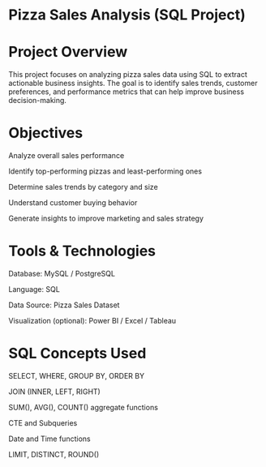 # Pizza Sales Analysis (SQL Project)
# Project Overview

This project focuses on analyzing pizza sales data using SQL to extract actionable business insights. The goal is to identify sales trends, customer preferences, and performance metrics that can help improve business decision-making.

# Objectives

Analyze overall sales performance

Identify top-performing pizzas and least-performing ones

Determine sales trends by category and size

Understand customer buying behavior

Generate insights to improve marketing and sales strategy

# Tools & Technologies

Database: MySQL / PostgreSQL

Language: SQL

Data Source: Pizza Sales Dataset

Visualization (optional): Power BI / Excel / Tableau

# SQL Concepts Used

SELECT, WHERE, GROUP BY, ORDER BY

JOIN (INNER, LEFT, RIGHT)

SUM(), AVG(), COUNT() aggregate functions

CTE and Subqueries

Date and Time functions

LIMIT, DISTINCT, ROUND()
